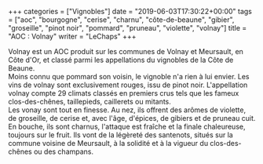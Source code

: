 +++
categories = ["Vignobles"]
date = "2019-06-03T17:30:22+00:00"
tags = ["aoc", "bourgogne", "cerise", "charnu", "côte-de-beaune", "gibier", "groseille", "pinot noir", "pommard", "pruneau", "violette", "volnay"] 
title = "AOC : Volnay"
writer = "LeChaps"
+++

Volnay est un AOC produit sur les communes de Volnay et Meursault, en Côte d'Or, et classé parmi les appellations du vignobles de la Côte de Beaune.  
Moins connu que pommard son voisin, le vignoble n'a rien à lui envier. Les vins de volnay sont exclusivement rouges, issu de pinot noir. L'appellation volnay compte 29 climats classés en premiers crus tels que les fameux clos-des-chênes, taillepieds, caillerets ou mitants.  
Les vonay sont tout en finesse. Au nez, ils offrent des arômes de violette, de groseille, de cerise et, avec l'âge, d'épices, de gibiers et de pruneau cuit. En bouche, ils sont charnus, l'attaque est fraîche et la finale chaleureuse, toujours sur le fruit. Ils vont de la légèreté des santenots, situés sur la commune voisine de Meursault, à la solidité et à la vigueur du clos-des-chênes ou des champans.
